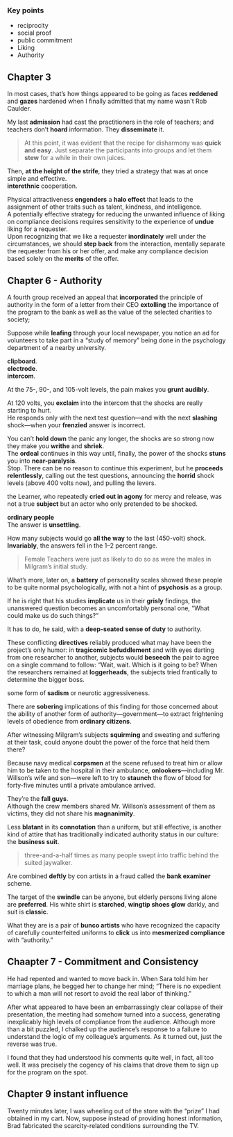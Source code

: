 
### Key points
* reciprocity
* social proof 
* public commitment 
* Liking 
* Authority 


## Chapter 3 

In most cases, that’s how things appeared to be going as faces **reddened** and **gazes** hardened when I finally admitted that my name wasn't Rob Caulder.  

My last **admission** had cast the practitioners in the role of teachers; and teachers don’t **hoard** information. They **disseminate** it.  

> At this point, it was evident that the recipe for disharmony was **quick and easy**. Just separate the participants into groups and let them **stew** for a while in their own juices.  

Then, **at the height of the strife**, they tried a strategy that was at once simple and effective.  
**interethnic** cooperation.  


Physical attractiveness **engenders** a **halo effect** that leads to the assignment of other traits such as talent, kindness, and intelligence.   
A potentially effective strategy for reducing the unwanted influence of liking on compliance decisions requires sensitivity to the experience of **undue** liking for a requester.  
Upon recognizing that we like a requester **inordinately** well under the circumstances, we should **step back** from the interaction, mentally separate the requester from his or her offer, and make any compliance decision based solely on the **merits** of the offer.  


## Chapter 6 - Authority

A fourth group received an appeal that **incorporated** the principle of authority in the form of a letter from their CEO **extolling** the importance of the program to the bank as well as the value of the selected charities to society;

Suppose while **leafing** through your local newspaper, you notice an ad for volunteers to take part in a “study of memory” being done in the psychology department of a nearby university.

**clipboard**.  
**electrode**.  
**intercom**.  

At the 75-, 90-, and 105-volt levels, the pain makes you **grunt** **audibly**.  

At 120 volts, you **exclaim** into the intercom that the shocks are really starting to hurt.  
He responds only with the next test question—and with the next **slashing** shock—when your **frenzied** answer is incorrect.  

You can’t **hold down** the panic any longer, the shocks are so strong now they make you **writhe** and **shriek**.  
The **ordeal** continues in this way until, finally, the power of the shocks **stuns** you into **near-paralysis**.  
Stop. There can be no reason to continue this experiment, but he **proceeds** **relentlessly**, calling out the test questions, announcing the **horrid** shock levels (above 400 volts now), and pulling the levers.  

the Learner, who repeatedly **cried out in agony** for mercy and release, was not a true **subject** but an actor who only pretended to be shocked.  

**ordinary people**  
The answer is **unsettling**.

How many subjects would go **all the way** to the last (450-volt) shock. **Invariably**, the answers fell in the 1–2 percent range.
> Female Teachers were just as likely to do so as were the males in Milgram’s initial study.

What’s more, later on, a **battery** of personality scales showed these people to be quite normal psychologically, with not a hint of **psychosis** as a group.

If he is right that his studies **implicate** us in their **grisly** findings, the unanswered question becomes an uncomfortably personal one, “What could make us do such things?”

It has to do, he said, with a **deep-seated** **sense of duty** to authority.

These conflicting **directives** reliably produced what may have been the project’s only humor: in **tragicomic** **befuddlement** and with eyes darting from one researcher to another, subjects would **beseech** the pair to agree on a single command to follow: “Wait, wait. Which is it going to be?
When the researchers remained at **loggerheads**, the subjects tried frantically to determine the bigger boss.

some form of **sadism** or neurotic aggressiveness.  

There are **sobering** implications of this finding for those concerned about the ability of another form of authority—government—to extract frightening levels of obedience from **ordinary citizens**.

After witnessing Milgram’s subjects **squirming** and sweating and suffering at their task, could anyone doubt the power of the force that held them there?  

Because navy medical **corpsmen** at the scene refused to treat him or allow him to be taken to the hospital in their ambulance, **onlookers**—including Mr. Willson’s wife and son—were left to try to **staunch** the flow of blood for forty-five minutes until a private ambulance arrived.  

They’re the **fall guys**.  
Although the crew members shared Mr. Willson’s assessment of them as victims, they did not share his **magnanimity**.  


Less **blatant** in its **connotation** than a uniform, but still effective, is another kind of attire that has traditionally indicated authority status in our culture: the **business suit**.

> three-and-a-half times as many people swept into traffic behind the suited jaywalker.

Are combined **deftly** by con artists in a fraud called the **bank examiner** scheme.

The target of the **swindle** can be anyone, but elderly persons living alone are **preferred**.
His white shirt is **starched**, **wingtip shoes** **glow** darkly, and suit is **classic**.

What they are is a pair of **bunco artists** who have recognized the capacity of carefully counterfeited uniforms to **click** us into **mesmerized compliance** with “authority.”



## Chaapter 7 - Commitment and Consistency 

He had repented and wanted to move back in. When Sara told him her marriage plans, he begged her to change her mind;
“There is no expedient to which a man will not resort to avoid the real labor of thinking.”

After what appeared to have been an embarrassingly clear collapse of their presentation, the meeting had somehow turned into a success, generating inexplicably high levels of compliance from the audience. Although more than a bit puzzled, I chalked up the audience’s response to a failure to understand the logic of my colleague’s arguments. As it turned out, just the reverse was true.  

I found that they had understood his comments quite well, in fact, all too well. It was precisely the cogency of his claims that drove them to sign up for the program on the spot.


## Chapter 9 instant influence 
Twenty minutes later, I was wheeling out of the store with the “prize” I had obtained in my cart.
Now, suppose instead of providing honest information, Brad fabricated the scarcity-related conditions surrounding the TV.

